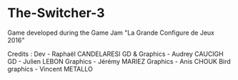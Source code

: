 # The-Switcher-3
Game developed during the Game Jam "La Grande Configure de Jeux 2016"

Credits :
Dev - Raphaël CANDELARESI
GD & Graphics - Audrey CAUCIGH
GD - Julien LEBON
Graphics - Jérémy MARIEZ
Graphics - Anis CHOUK
Bird graphics - Vincent METALLO
